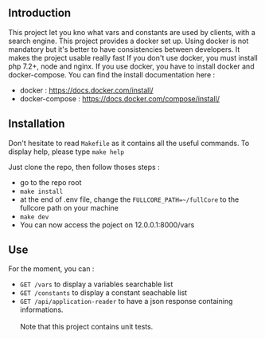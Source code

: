 ## Introduction
This project let you kno what vars and constants are used by clients, with a search engine.
This project provides a docker set up. Using docker is not mandatory but it's better to have consistencies between developers. It makes the project usable really fast
If you don't use docker, you must install php 7.2+, node and nginx.
If you use docker, you have to install docker and docker-compose. You can find the install documentation here :
- docker : https://docs.docker.com/install/
- docker-compose : https://docs.docker.com/compose/install/


## Installation
Don't hesitate to read `Makefile` as it contains all the useful commands. To display help, please type `make help`

Just clone the repo, then follow thoses steps :
- go to the repo root
- `make install`
- at the end of .env file, change the `FULLCORE_PATH=~/fullCore` to the fullcore path on your machine
- `make dev`
- You can now access the poject on 12.0.0.1:8000/vars

## Use
For the moment, you can :
- `GET /vars` to display a variables searchable list
- `GET /constants` to display a constant seachable list
- `GET /api/application-reader` to have a json response containing informations.
<br><br>Note that this project contains unit tests.
